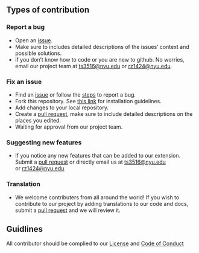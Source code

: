 ## Types of contribution
### Report a bug

- Open an [issue]([https://github.com/ossd-sp22/slap-a-fetti/issues](https://github.com/ossd-sp22/slap-a-fetti/issues)).
- Make sure to includes detailed descriptions of the issues’ context and possible solutions.
- if you don’t know how to code or you are new to github. No worries, email our project team at [ts3516@nyu.edu](mailto:ts3516@nyu.edu) or [rz1424@nyu.edu](mailto:rz1424@nyu.edu).

### Fix an issue

- Find an [issue](https://github.com/ossd-sp22/slap-a-fetti/issues) or follow the [steps](https://github.com/ossd-sp22/slap-a-fetti/blob/main/CONTRIBUTING.md#report-a-bug) to report a bug.
- Fork this repository. See [this link](https://github.com/ossd-sp22/slap-a-fetti/blob/main/README.md#installation) for installation guidelines.
- Add changes to your local repository.
- Create a [pull request](https://github.com/ossd-sp22/slap-a-fetti/pulls), make sure to include detailed descriptions on the places you edited.
- Waiting for approval from our project team.

### Suggesting new features

- If you notice any new features that can be added to our extension. Submit a [pull request](https://github.com/ossd-sp22/slap-a-fetti/pulls) or directly email us at [ts3516@nyu.edu](mailto:ts3516@nyu.edu) or [rz1424@nyu.edu](mailto:rz1424@nyu.edu).

### Translation

- We welcome contributers from all around the world! If you wish to contribute to our project by adding translations to our code and docs, submit a [pull request](https://github.com/ossd-sp22/slap-a-fetti/pulls) and we will review it. 

## Guidlines
All contributor should be complied to our [License](https://github.com/ossd-sp22/slap-a-stache/blob/7d1e48a7f55e4295f4edc2252cdb751df6e02bfd/LICENSE) and [Code of Conduct](https://github.com/ossd-sp22/slap-a-fetti/blob/11f9cb5bae12616be667404f6d3edaf1905bbc7a/CODE_OF_CONDUCT.md)


